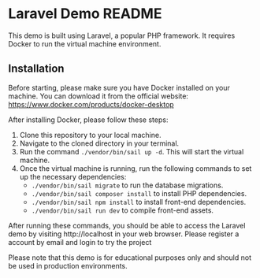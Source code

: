 # Laravel Demo README

This demo is built using Laravel, a popular PHP framework. It requires Docker to run the virtual machine environment.

## Installation

Before starting, please make sure you have Docker installed on your machine. You can download it from the official website: https://www.docker.com/products/docker-desktop

After installing Docker, please follow these steps:

1. Clone this repository to your local machine.
2. Navigate to the cloned directory in your terminal.
3. Run the command `./vendor/bin/sail up -d`. This will start the virtual machine.
4. Once the virtual machine is running, run the following commands to set up the necessary dependencies:
   - `./vendor/bin/sail migrate` to run the database migrations.
   - `./vendor/bin/sail composer install` to install PHP dependencies.
   - `./vendor/bin/sail npm install` to install front-end dependencies.
   - `./vendor/bin/sail run dev` to compile front-end assets.
   
After running these commands, you should be able to access the Laravel demo by visiting http://localhost in your web browser.
Please register a account by email and login to try the project

Please note that this demo is for educational purposes only and should not be used in production environments.
